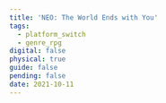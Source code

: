 ```yaml
---
title: 'NEO: The World Ends with You'
tags:
  - platform_switch
  - genre_rpg
digital: false
physical: true
guide: false
pending: false
date: 2021-10-11
---
```

